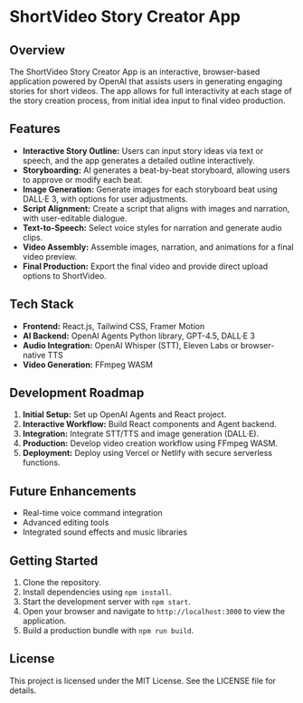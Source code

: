 # ShortVideo Story Creator App

## Overview

The ShortVideo Story Creator App is an interactive, browser-based application powered by OpenAI that assists users in generating engaging stories for short videos. The app allows for full interactivity at each stage of the story creation process, from initial idea input to final video production.

## Features

- **Interactive Story Outline:** Users can input story ideas via text or speech, and the app generates a detailed outline interactively.
- **Storyboarding:** AI generates a beat-by-beat storyboard, allowing users to approve or modify each beat.
- **Image Generation:** Generate images for each storyboard beat using DALL·E 3, with options for user adjustments.
- **Script Alignment:** Create a script that aligns with images and narration, with user-editable dialogue.
- **Text-to-Speech:** Select voice styles for narration and generate audio clips.
- **Video Assembly:** Assemble images, narration, and animations for a final video preview.
- **Final Production:** Export the final video and provide direct upload options to ShortVideo.

## Tech Stack

- **Frontend:** React.js, Tailwind CSS, Framer Motion
- **AI Backend:** OpenAI Agents Python library, GPT-4.5, DALL·E 3
- **Audio Integration:** OpenAI Whisper (STT), Eleven Labs or browser-native TTS
- **Video Generation:** FFmpeg WASM

## Development Roadmap

1. **Initial Setup:** Set up OpenAI Agents and React project.
2. **Interactive Workflow:** Build React components and Agent backend.
3. **Integration:** Integrate STT/TTS and image generation (DALL·E).
4. **Production:** Develop video creation workflow using FFmpeg WASM.
5. **Deployment:** Deploy using Vercel or Netlify with secure serverless functions.

## Future Enhancements

- Real-time voice command integration
- Advanced editing tools
- Integrated sound effects and music libraries

## Getting Started

1. Clone the repository.
2. Install dependencies using `npm install`.
3. Start the development server with `npm start`.
4. Open your browser and navigate to `http://localhost:3000` to view the application.
5. Build a production bundle with `npm run build`.

## License

This project is licensed under the MIT License. See the LICENSE file for details.
